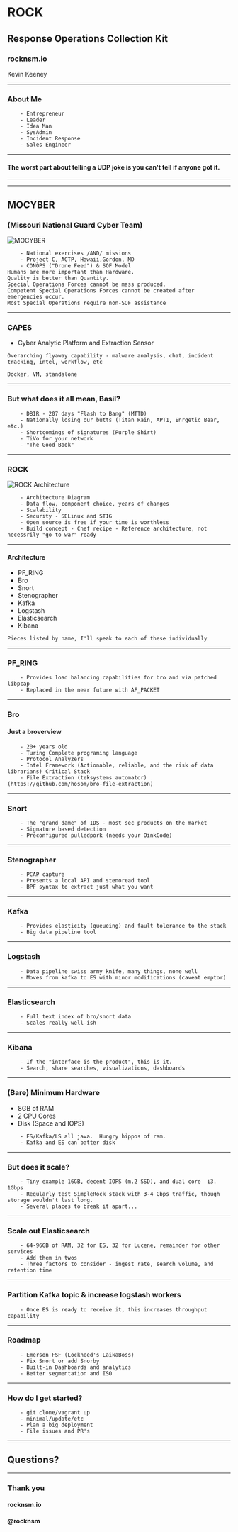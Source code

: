 # ROCK
## Response Operations Collection Kit
### rocknsm.io
Kevin Keeney

***

### About Me
```notes
    - Entrepreneur
    - Leader
    - Idea Man
    - SysAdmin
    - Incident Response
    - Sales Engineer

```
---

#### The worst part about telling a UDP joke is you can't tell if anyone got it.

***

***

## MOCYBER
### (Missouri National Guard Cyber Team)
![MOCYBER](images/cyber2_small.png)

```notes
    - National exercises /AND/ missions
    - Project C, ACTP, Hawaii,Gordon, MD
    - CONOPS ("Drone Feed") & SOF Model
Humans are more important than Hardware.
Quality is better than Quantity.
Special Operations Forces cannot be mass produced.
Competent Special Operations Forces cannot be created after emergencies occur.
Most Special Operations require non-SOF assistance

```

---
### CAPES

*  Cyber Analytic Platform and Extraction Sensor

```notes
Overarching flyaway capability - malware analysis, chat, incident tracking, intel, workflow, etc

Docker, VM, standalone
```

---

### But what does it all mean, Basil?

```notes
    - DBIR - 207 days "Flash to Bang" (MTTD)
    - Nationally losing our butts (Titan Rain, APT1, Enrgetic Bear, etc.)
    - Shortcomings of signatures (Purple Shirt)
    - TiVo for your network
    - "The Good Book"    
```

***

### ROCK

![ROCK Architecture](images/single_architecture.png)

```notes
    - Architecture Diagram
    - Data flow, component choice, years of changes
    - Scalability
    - Security - SELinux and STIG
    - Open source is free if your time is worthless
    - Build concept - Chef recipe - Reference architecture, not necessrily "go to war" ready
```

***

#### Architecture
*  PF_RING
*  Bro
*  Snort
*  Stenographer
*  Kafka
*  Logstash
*  Elasticsearch
*  Kibana

```notes
Pieces listed by name, I'll speak to each of these individually

```

---

### PF_RING

```notes
    - Provides load balancing capabilities for bro and via patched libpcap
    - Replaced in the near future with AF_PACKET
```

---

### Bro
#### Just a broverview

```notes
    - 20+ years old
    - Turing Complete programing language
    - Protocol Analyzers
    - Intel Framework (Actionable, reliable, and the risk of data librarians) Critical Stack
    - File Extraction (teksystems automator) (https://github.com/hosom/bro-file-extraction)
```

---

### Snort

```notes
    - The "grand dame" of IDS - most sec products on the market
    - Signature based detection
    - Preconfigured pulledpork (needs your OinkCode)
```

---

### Stenographer

```notes
    - PCAP capture
    - Presents a local API and stenoread tool
    - BPF syntax to extract just what you want
```

---

### Kafka

```notes
    - Provides elasticity (queueing) and fault tolerance to the stack
    - Big data pipeline tool
```

---

### Logstash

```notes
    - Data pipeline swiss army knife, many things, none well
    - Moves from kafka to ES with minor modifications (caveat emptor)
```

---

### Elasticsearch

```notes
    - Full text index of bro/snort data
    - Scales really well-ish
```

---

### Kibana

```notes
    - If the "interface is the product", this is it.
    - Search, share searches, visualizations, dashboards
```

***

### (Bare) Minimum Hardware
*  8GB of RAM
*  2 CPU Cores
*  Disk (Space and IOPS)

```notes
    - ES/Kafka/LS all java.  Hungry hippos of ram.
    - Kafka and ES can batter disk
```

***

### But does it scale?

```notes
    - Tiny example 16GB, decent IOPS (m.2 SSD), and dual core  i3.  1Gbps
    - Regularly test SimpleRock stack with 3-4 Gbps traffic, though storage wouldn't last long.
    - Several places to break it apart...
```

---

### Scale out Elasticsearch

```notes
    - 64-96GB of RAM, 32 for ES, 32 for Lucene, remainder for other services
    - Add them in twos
    - Three factors to consider - ingest rate, search volume, and retention time
```

---

### Partition Kafka topic & increase logstash workers

```notes
    - Once ES is ready to receive it, this increases throughput capability
```

***

### Roadmap

```notes
    - Emerson FSF (Lockheed's LaikaBoss)
    - Fix Snort or add Snorby
    - Built-in Dashboards and analytics
    - Better segmentation and ISO
```

---

### How do I get started?

```notes
    - git clone/vagrant up
    - minimal/update/etc
    - Plan a big deployment
    - File issues and PR's
```

---

## Questions?

---

### Thank you
#### rocknsm.io
#### @rocknsm
